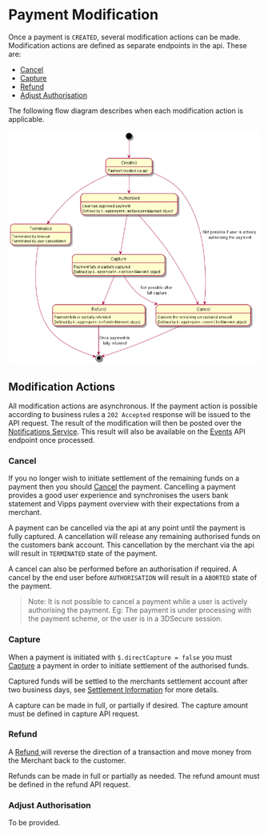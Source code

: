 <!-- START_METADATA
---
title: Payment Modification
sidebar_position: 120
---
END_METADATA -->
# Payment Modification

Once a payment is `CREATED`, several modification actions can be made. Modification actions are defined as separate endpoints in the api. These are:

* [Cancel](#cancel)
* [Capture](#capture)
* [Refund](#refund)
* [Adjust Authorisation](#adjust-authorisation)

The following flow diagram describes when each modification action is applicable.

![Payment flow diagram](images/payment-modification.png "Payment Flow Diagram")

## Modification Actions

All modification actions are asynchronous. If the payment action is possible according to business rules a `202 Accepted` response will be issued to the API request. The result of the modification will then be posted over the [Notifications Service](./How-to-setup-Notification-Webhooks.md). This result will also be available on the [Events](https://vippsas.github.io/vipps-developer-docs/docs/APIs/epayments-api/) API endpoint once processed.

### Cancel

If you no longer wish to initiate settlement of the remaining funds on a payment then you should [Cancel](https://vippsas.github.io/vipps-developer-docs/docs/APIs/epayments-api/) the payment. Cancelling a payment provides a good user experience and synchronises the users bank statement and Vipps payment overview with their expectations from a merchant.

A payment can be cancelled via the api at any point until the payment is fully captured. A cancellation will release any remaining authorised funds on the customers bank account. This cancellation by the merchant via the api will result in `TERMINATED` state of the payment.

A cancel can also be performed before an authorisation if required. A cancel by the end user before `AUTHORISATION` will result in a `ABORTED` state of the payment.

> Note: It is not possible to cancel a payment while a user is actively authorising the payment. Eg: The payment is under processing with the payment scheme, or the user is in a 3DSecure session.

### Capture

When a payment is initiated with `$.directCapture = false` you must [Capture](https://vippsas.github.io/vipps-developer-docs/docs/APIs/epayments-api/) a payment in order to initiate settlement of the authorised funds.

Captured funds will be settled to the merchants settlement account after two business days, see [Settlement Information](https://vippsas.github.io/vipps-developer-docs/docs/APIs/epayments-api/) for more details.

A capture can be made in full, or partially if desired. The capture amount must be defined in capture API request.

### Refund

A [Refund ](https://vippsas.github.io/vipps-developer-docs/docs/APIs/epayments-api/) will reverse the direction of a transaction and move money from the Merchant back to the customer.

Refunds can be made in full or partially as needed. The refund amount must be defined in the refund API request.

### Adjust Authorisation

To be provided.